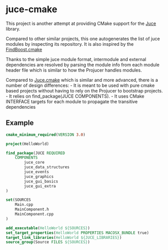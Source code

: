 juce-cmake
==========

This project is another attempt at providing CMake support for the [Juce][juce] library. 

Compared to other similar projects, this one autogenerates the list of juce modules by inspecting its repository.
It is also inspired by the [FindBoost.cmake][find_boost]

Thanks to the simple juce module format, intermodule and external dependencies are resolved by parsing the module info from each module header file which is similar to how the Projucer handles modules.

Compared to [Juce.cmake][juce_cmake] which is similar and more advanced, there is a number of design differences:
	- It is meant to be used with pure cmake based projects without having to rely on the Projucer to bootstrap projects.
	- It relies on find_package(JUCE COMPONENTS).
	- It uses CMake INTERFACE targets for each module to propagate the transitive dependencies

Example
-------

```cmake
cmake_minimum_required(VERSION 3.0)

project(HelloWorld)

find_package(JUCE REQUIRED 
	COMPONENTS 
		juce_core
		juce_data_structures
		juce_events
		juce_graphics
		juce_gui_basics
		juce_gui_extra
)

set(SOURCES
	Main.cpp
	MainComponent.h
	MainComponent.cpp
)

add_executable(HelloWorld ${SOURCES})
set_target_properties(HelloWorld PROPERTIES MACOSX_BUNDLE true)
target_link_libraries(HelloWorld ${JUCE_LIBRARIES})
source_group(Source FILES ${SOURCES})
```

[juce]: http://www.juce.com
[juce_cmake]: https://github.com/McMartin/JUCE.cmake 
[find_boost]: https://cmake.org/cmake/help/latest/module/FindBoost.html